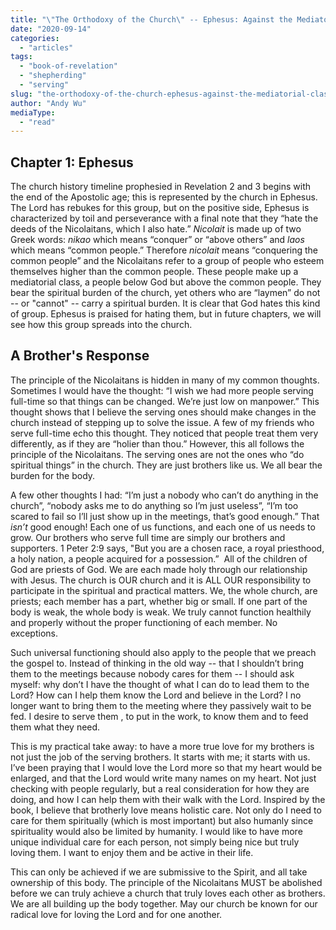 ```yaml
---
title: "\"The Orthodoxy of the Church\" -- Ephesus: Against the Mediatorial Class"
date: "2020-09-14"
categories: 
  - "articles"
tags: 
  - "book-of-revelation"
  - "shepherding"
  - "serving"
slug: "the-orthodoxy-of-the-church-ephesus-against-the-mediatorial-class"
author: "Andy Wu"
mediaType: 
  - "read"
---
```


## Chapter 1: Ephesus

The church history timeline prophesied in Revelation 2 and 3 begins with the end of the Apostolic age; this is represented by the church in Ephesus. The Lord has rebukes for this group, but on the positive side, Ephesus is characterized by toil and perseverance with a final note that they “hate the deeds of the Nicolaitans, which I also hate.” _Nicolait_ is made up of two Greek words: _nikao_ which means “conquer” or “above others” and _laos_ which means “common people.” Therefore _nicolait_ means “conquering the common people” and the Nicolaitans refer to a group of people who esteem themselves higher than the common people. These people make up a mediatorial class, a people below God but above the common people. They bear the spiritual burden of the church, yet others who are “laymen” do not -- or "cannot" -- carry a spiritual burden. It is clear that God hates this kind of group. Ephesus is praised for hating them, but in future chapters, we will see how this group spreads into the church.

## A Brother's Response

The principle of the Nicolaitans is hidden in many of my common thoughts. Sometimes I would have the thought: “I wish we had more people serving full-time so that things can be changed. We’re just low on manpower.” This thought shows that I believe the serving ones should make changes in the church instead of stepping up to solve the issue. A few of my friends who serve full-time echo this thought. They noticed that people treat them very differently, as if they are “holier than thou.” However, this all follows the principle of the Nicolaitans. The serving ones are not the ones who “do spiritual things” in the church. They are just brothers like us. We all bear the burden for the body. 

A few other thoughts I had: “I’m just a nobody who can’t do anything in the church”, “nobody asks me to do anything so I’m just useless”, “I’m too scared to fail so I’ll just show up in the meetings, that’s good enough.” That _isn’t_ good enough! Each one of us functions, and each one of us needs to grow. Our brothers who serve full time are simply our brothers and supporters. 1 Peter 2:9 says, "But you are a chosen race, a royal priesthood, a holy nation, a people acquired for a possession.”  All of the children of God are priests of God. We are each made holy through our relationship with Jesus. The church is OUR church and it is ALL OUR responsibility to participate in the spiritual and practical matters. We, the whole church, are priests; each member has a part, whether big or small. If one part of the body is weak, the whole body is weak. We truly cannot function healthily and properly without the proper functioning of each member. No exceptions.

Such universal functioning should also apply to the people that we preach the gospel to. Instead of thinking in the old way -- that I shouldn’t bring them to the meetings because nobody cares for them -- I should ask myself: why don’t I have the thought of what I can do to lead them to the Lord? How can I help them know the Lord and believe in the Lord? I no longer want to bring them to the meeting where they passively wait to be fed. I desire to serve them , to put in the work, to know them and to feed them what they need.

This is my practical take away: to have a more true love for my brothers is not just the job of the serving brothers. It starts with me; it starts with us. I’ve been praying that I would love the Lord more so that my heart would be enlarged, and that the Lord would write many names on my heart. Not just checking with people regularly, but a real consideration for how they are doing, and how I can help them with their walk with the Lord. Inspired by the book, I believe that brotherly love means holistic care. Not only do I need to care for them spiritually (which is most important) but also humanly since spirituality would also be limited by humanity. I would like to have more unique individual care for each person, not simply being nice but truly loving them. I want to enjoy them and be active in their life. 

This can only be achieved if we are submissive to the Spirit, and all take ownership of this body. The principle of the Nicolaitans MUST be abolished before we can truly achieve a church that truly loves each other as brothers. We are all building up the body together. May our church be known for our radical love for loving the Lord and for one another.
